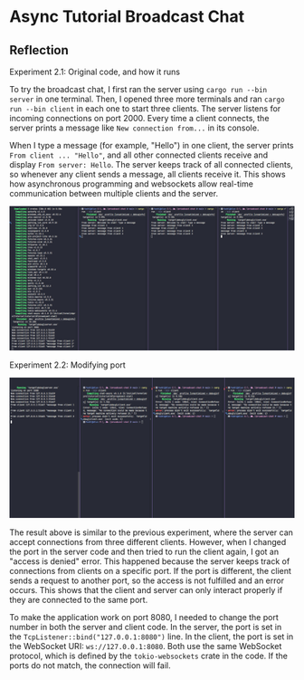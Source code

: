 # Async Tutorial Broadcast Chat

## Reflection

Experiment 2.1: Original code, and how it runs

To try the broadcast chat, I first ran the server using `cargo run --bin server` in one terminal. Then, I opened three more terminals and ran `cargo run --bin client` in each one to start three clients. The server listens for incoming connections on port 2000. Every time a client connects, the server prints a message like `New connection from...` in its console.

When I type a message (for example, "Hello") in one client, the server prints `From client ... "Hello"`, and all other connected clients receive and display `From server: Hello`. The server keeps track of all connected clients, so whenever any client sends a message, all clients receive it. This shows how asynchronous programming and websockets allow real-time communication between multiple clients and the server.

![alt text](image.png)

Experiment 2.2: Modifying port

![alt text](image-1.png)

The result above is similar to the previous experiment, where the server can accept connections from three different clients. However, when I changed the port in the server code and then tried to run the client again, I got an "access is denied" error. This happened because the server keeps track of connections from clients on a specific port. If the port is different, the client sends a request to another port, so the access is not fulfilled and an error occurs. This shows that the client and server can only interact properly if they are connected to the same port.

To make the application work on port 8080, I needed to change the port number in both the server and client code. In the server, the port is set in the `TcpListener::bind("127.0.0.1:8080")` line. In the client, the port is set in the WebSocket URI: `ws://127.0.0.1:8080`. Both use the same WebSocket protocol, which is defined by the `tokio-websockets` crate in the code. If the ports do not match, the connection will fail.
